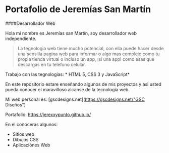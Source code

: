 # Portafolio de Jeremías San Martín
####Desarrollador Web

Hola mi nombre es Jeremías san Martín, soy desarrollador web independiente.

>La tegnologia web tiene mucho potencial, con ella puede hacer desde una sensilla pagina web para informar o algo mas complejo como tu propia tienda virtual o incluso un app, ¡sí una app! como esas que descargas en tu telefono celular.

Trabajo con las tegnologias: * HTML 5, CSS 3 y JavaScript* 

En este repositorio estare enseñando algunos de mis proyectos y asi usted pueda conocer el maravilloso alcanse de la tecnologia web.

Mi web personal es: [gscdesigns.net](https://gscdesigns.net/"GSC Diseños")

Portafolio:  https://jerexxypunto.github.io/

En el conoceras algunos:
* Sitios web
* Dibujos CSS
* Aplicaciónes Web